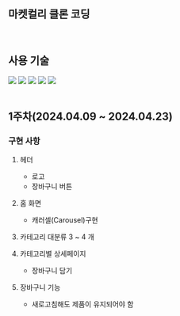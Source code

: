 ## 마켓컬리 클론 코딩

<br>

## 사용 기술

<div>
  <img src="https://img.shields.io/badge/typescript-3178C6?style=for-the-badge&logo=typescript&logoColor=white">
  <img src="https://img.shields.io/badge/react-61DAFB?style=for-the-badge&logo=react&logoColor=white">
  <img src="https://img.shields.io/badge/emotion-C865B9?style=for-the-badge&logo=emotion&logoColor=white">
  <img src="https://img.shields.io/badge/mui-007FFF?style=for-the-badge&logo=mui&logoColor=white">
  <img src="https://img.shields.io/badge/zustand-4D2B1A?style=for-the-badge&logo=zustand&logoColor=white">
</div>

<br>

## 1주차(2024.04.09 ~ 2024.04.23)

### 구현 사항
1. 헤더
    - 로고
    - 장바구니 버튼
      
2. 홈 화면
    - 캐러셀(Carousel)구현
      
3. 카테고리 대분류 3 ~ 4 개
   
4. 카테고리별 상세페이지
    - 장바구니 담기
    
5. 장바구니 기능
    - 새로고침해도 제품이 유지되어야 함
